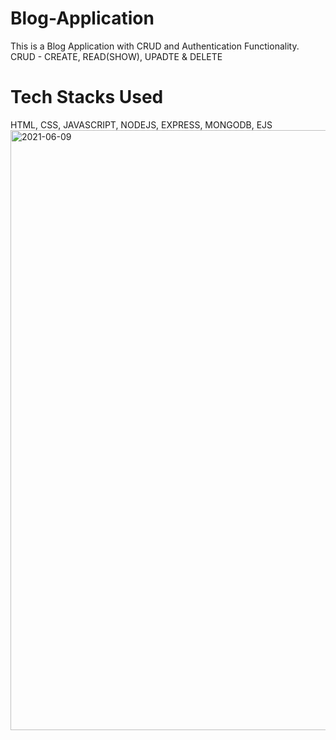 # Blog-Application

This is a Blog Application with CRUD and Authentication Functionality.
CRUD - CREATE, READ(SHOW), UPADTE & DELETE

# Tech Stacks Used

HTML, CSS, JAVASCRIPT, NODEJS, EXPRESS, MONGODB, EJS
<img width="960" alt="2021-06-09" src="https://user-images.githubusercontent.com/52875298/121333138-27ea1000-c936-11eb-9914-1301134c05c2.png">
